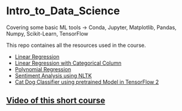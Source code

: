 # Intro_to_Data_Science
Covering some basic ML tools -> Conda, Jupyter, Matplotlib, Pandas, Numpy, Scikit-Learn, TensorFlow

This repo containes all the resources used in the course.
- [Linear Regression](1.Linear_regression.ipynb)
- [Linear Regression with Categorical Column](2.Cat_Regression.ipynb)
- [Polynomial Regression](3.Polynomial_Regression.ipynb)
- [Sentiment Analysis using NLTK](4.SentimentAnalysis.ipynb)
- [Cat Dog Classifier using pretrained Model in TensorFlow 2](5.CatDogTF2.ipynb)

## [Video of this short course](https://drive.google.com/open?id=1cZTghcq6-QA84WawzkzRXyp6crB14uth)
